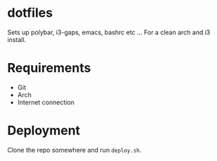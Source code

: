 # dotfiles #

Sets up polybar, i3-gaps, emacs, bashrc etc ... For a clean arch and i3 install.

# Requirements #

* Git
* Arch
* Internet connection

# Deployment #

Clone the repo somewhere and run `deploy.sh`.
